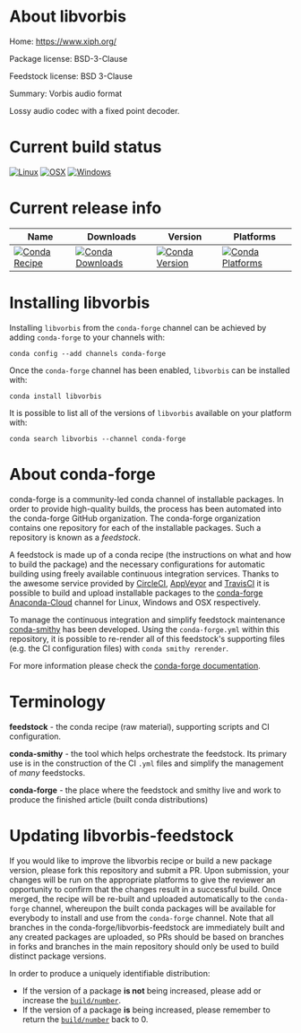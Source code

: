 About libvorbis
===============

Home: https://www.xiph.org/

Package license: BSD-3-Clause

Feedstock license: BSD 3-Clause

Summary: Vorbis audio format

Lossy audio codec with a fixed point decoder.

Current build status
====================

[![Linux](https://img.shields.io/circleci/project/github/conda-forge/libvorbis-feedstock/master.svg?label=Linux)](https://circleci.com/gh/conda-forge/libvorbis-feedstock)
[![OSX](https://img.shields.io/travis/conda-forge/libvorbis-feedstock/master.svg?label=macOS)](https://travis-ci.org/conda-forge/libvorbis-feedstock)
[![Windows](https://img.shields.io/appveyor/ci/conda-forge/libvorbis-feedstock/master.svg?label=Windows)](https://ci.appveyor.com/project/conda-forge/libvorbis-feedstock/branch/master)

Current release info
====================

| Name | Downloads | Version | Platforms |
| --- | --- | --- | --- |
| [![Conda Recipe](https://img.shields.io/badge/recipe-libvorbis-green.svg)](https://anaconda.org/conda-forge/libvorbis) | [![Conda Downloads](https://img.shields.io/conda/dn/conda-forge/libvorbis.svg)](https://anaconda.org/conda-forge/libvorbis) | [![Conda Version](https://img.shields.io/conda/vn/conda-forge/libvorbis.svg)](https://anaconda.org/conda-forge/libvorbis) | [![Conda Platforms](https://img.shields.io/conda/pn/conda-forge/libvorbis.svg)](https://anaconda.org/conda-forge/libvorbis) |

Installing libvorbis
====================

Installing `libvorbis` from the `conda-forge` channel can be achieved by adding `conda-forge` to your channels with:

```
conda config --add channels conda-forge
```

Once the `conda-forge` channel has been enabled, `libvorbis` can be installed with:

```
conda install libvorbis
```

It is possible to list all of the versions of `libvorbis` available on your platform with:

```
conda search libvorbis --channel conda-forge
```


About conda-forge
=================

conda-forge is a community-led conda channel of installable packages.
In order to provide high-quality builds, the process has been automated into the
conda-forge GitHub organization. The conda-forge organization contains one repository
for each of the installable packages. Such a repository is known as a *feedstock*.

A feedstock is made up of a conda recipe (the instructions on what and how to build
the package) and the necessary configurations for automatic building using freely
available continuous integration services. Thanks to the awesome service provided by
[CircleCI](https://circleci.com/), [AppVeyor](https://www.appveyor.com/)
and [TravisCI](https://travis-ci.org/) it is possible to build and upload installable
packages to the [conda-forge](https://anaconda.org/conda-forge)
[Anaconda-Cloud](https://anaconda.org/) channel for Linux, Windows and OSX respectively.

To manage the continuous integration and simplify feedstock maintenance
[conda-smithy](https://github.com/conda-forge/conda-smithy) has been developed.
Using the ``conda-forge.yml`` within this repository, it is possible to re-render all of
this feedstock's supporting files (e.g. the CI configuration files) with ``conda smithy rerender``.

For more information please check the [conda-forge documentation](https://conda-forge.org/docs/).

Terminology
===========

**feedstock** - the conda recipe (raw material), supporting scripts and CI configuration.

**conda-smithy** - the tool which helps orchestrate the feedstock.
                   Its primary use is in the construction of the CI ``.yml`` files
                   and simplify the management of *many* feedstocks.

**conda-forge** - the place where the feedstock and smithy live and work to
                  produce the finished article (built conda distributions)


Updating libvorbis-feedstock
============================

If you would like to improve the libvorbis recipe or build a new
package version, please fork this repository and submit a PR. Upon submission,
your changes will be run on the appropriate platforms to give the reviewer an
opportunity to confirm that the changes result in a successful build. Once
merged, the recipe will be re-built and uploaded automatically to the
`conda-forge` channel, whereupon the built conda packages will be available for
everybody to install and use from the `conda-forge` channel.
Note that all branches in the conda-forge/libvorbis-feedstock are
immediately built and any created packages are uploaded, so PRs should be based
on branches in forks and branches in the main repository should only be used to
build distinct package versions.

In order to produce a uniquely identifiable distribution:
 * If the version of a package **is not** being increased, please add or increase
   the [``build/number``](https://conda.io/docs/user-guide/tasks/build-packages/define-metadata.html#build-number-and-string).
 * If the version of a package **is** being increased, please remember to return
   the [``build/number``](https://conda.io/docs/user-guide/tasks/build-packages/define-metadata.html#build-number-and-string)
   back to 0.
